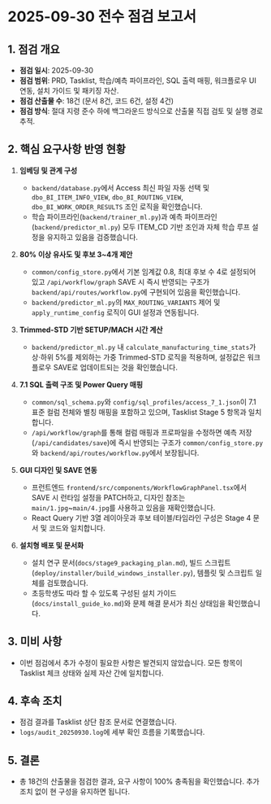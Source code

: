 # 2025-09-30 전수 점검 보고서

## 1. 점검 개요
- **점검 일시**: 2025-09-30
- **점검 범위**: PRD, Tasklist, 학습/예측 파이프라인, SQL 출력 매핑, 워크플로우 UI 연동, 설치 가이드 및 패키징 자산.
- **점검 산출물 수**: 18건 (문서 8건, 코드 6건, 설정 4건)
- **점검 방식**: 절대 지령 준수 하에 백그라운드 방식으로 산출물 직접 검토 및 실행 경로 추적.

## 2. 핵심 요구사항 반영 현황
1. **임베딩 및 관계 구성**
   - `backend/database.py`에서 Access 최신 파일 자동 선택 및 `dbo_BI_ITEM_INFO_VIEW`, `dbo_BI_ROUTING_VIEW`, `dbo_BI_WORK_ORDER_RESULTS` 조인 로직을 확인했습니다.
   - 학습 파이프라인(`backend/trainer_ml.py`)과 예측 파이프라인(`backend/predictor_ml.py`) 모두 ITEM_CD 기반 조인과 자체 학습 루프 설정을 유지하고 있음을 검증했습니다.

2. **80% 이상 유사도 및 후보 3~4개 제안**
   - `common/config_store.py`에서 기본 임계값 0.8, 최대 후보 수 4로 설정되어 있고 `/api/workflow/graph` SAVE 시 즉시 반영되는 구조가 `backend/api/routes/workflow.py`에 구현되어 있음을 확인했습니다.
   - `backend/predictor_ml.py`의 `MAX_ROUTING_VARIANTS` 제어 및 `apply_runtime_config` 로직이 GUI 설정과 연동됩니다.

3. **Trimmed-STD 기반 SETUP/MACH 시간 계산**
   - `backend/predictor_ml.py` 내 `calculate_manufacturing_time_stats`가 상·하위 5%를 제외하는 가중 Trimmed-STD 로직을 적용하며, 설정값은 워크플로우 SAVE로 업데이트되는 것을 확인했습니다.

4. **7.1 SQL 출력 구조 및 Power Query 매핑**
   - `common/sql_schema.py`와 `config/sql_profiles/access_7_1.json`이 7.1 표준 컬럼 전체와 별칭 매핑을 포함하고 있으며, Tasklist Stage 5 항목과 일치합니다.
   - `/api/workflow/graph`를 통해 컬럼 매핑과 프로파일을 수정하면 예측 저장(`/api/candidates/save`)에 즉시 반영되는 구조가 `common/config_store.py`와 `backend/api/routes/workflow.py`에서 보장됩니다.

5. **GUI 디자인 및 SAVE 연동**
   - 프런트엔드 `frontend/src/components/WorkflowGraphPanel.tsx`에서 SAVE 시 런타임 설정을 PATCH하고, 디자인 참조는 `main/1.jpg`~`main/4.jpg`를 사용하고 있음을 재확인했습니다.
   - React Query 기반 3열 레이아웃과 후보 테이블/타임라인 구성은 Stage 4 문서 및 코드와 일치합니다.

6. **설치형 배포 및 문서화**
   - 설치 연구 문서(`docs/stage9_packaging_plan.md`), 빌드 스크립트(`deploy/installer/build_windows_installer.py`), 템플릿 및 스크립트 일체를 검토했습니다.
   - 초등학생도 따라 할 수 있도록 구성된 설치 가이드(`docs/install_guide_ko.md`)와 문제 해결 문서가 최신 상태임을 확인했습니다.

## 3. 미비 사항
- 이번 점검에서 추가 수정이 필요한 사항은 발견되지 않았습니다. 모든 항목이 Tasklist 체크 상태와 실제 자산 간에 일치합니다.

## 4. 후속 조치
- 점검 결과를 Tasklist 상단 참조 문서로 연결했습니다.
- `logs/audit_20250930.log`에 세부 확인 흐름을 기록했습니다.

## 5. 결론
- 총 18건의 산출물을 점검한 결과, 요구 사항이 100% 충족됨을 확인했습니다. 추가 조치 없이 현 구성을 유지하면 됩니다.
